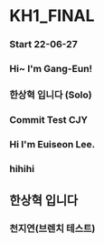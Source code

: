 # KH1_FINAL
### Start 22-06-27

### Hi~ I'm Gang-Eun!
### 한상혁 입니다 (Solo)
### Commit Test CJY

### Hi I'm Euiseon Lee.
### hihihi

## 한상혁 입니다    


### 천지연(브렌치 테스트)  
